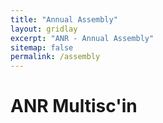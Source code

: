 ```yaml
---
title: "Annual Assembly"
layout: gridlay
excerpt: "ANR - Annual Assembly"
sitemap: false
permalink: /assembly
---
```


# ANR Multisc'in

